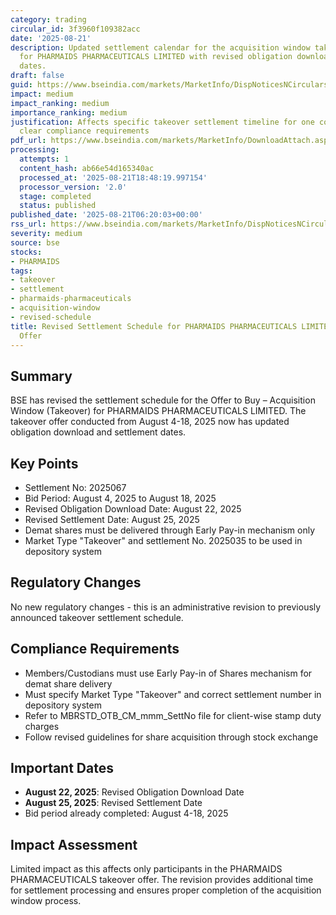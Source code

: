 ```yaml
---
category: trading
circular_id: 3f3960f109382acc
date: '2025-08-21'
description: Updated settlement calendar for the acquisition window takeover offer
  for PHARMAIDS PHARMACEUTICALS LIMITED with revised obligation download and settlement
  dates.
draft: false
guid: https://www.bseindia.com/markets/MarketInfo/DispNoticesNCirculars.aspx?Noticeid={9242081B-5F9C-4544-802E-04E72A83397D}&noticeno=20250821-1&dt=08/21/2025&icount=1&totcount=73&flag=0
impact: medium
impact_ranking: medium
importance_ranking: medium
justification: Affects specific takeover settlement timeline for one company with
  clear compliance requirements
pdf_url: https://www.bseindia.com/markets/MarketInfo/DownloadAttach.aspx?id=20250821-1&attachedId=
processing:
  attempts: 1
  content_hash: ab66e54d165340ac
  processed_at: '2025-08-21T18:48:19.997154'
  processor_version: '2.0'
  stage: completed
  status: published
published_date: '2025-08-21T06:20:03+00:00'
rss_url: https://www.bseindia.com/markets/MarketInfo/DispNoticesNCirculars.aspx?Noticeid={9242081B-5F9C-4544-802E-04E72A83397D}&noticeno=20250821-1&dt=08/21/2025&icount=1&totcount=73&flag=0
severity: medium
source: bse
stocks:
- PHARMAIDS
tags:
- takeover
- settlement
- pharmaids-pharmaceuticals
- acquisition-window
- revised-schedule
title: Revised Settlement Schedule for PHARMAIDS PHARMACEUTICALS LIMITED Takeover
  Offer
---
```


## Summary

BSE has revised the settlement schedule for the Offer to Buy – Acquisition Window (Takeover) for PHARMAIDS PHARMACEUTICALS LIMITED. The takeover offer conducted from August 4-18, 2025 now has updated obligation download and settlement dates.

## Key Points

- Settlement No: 2025067
- Bid Period: August 4, 2025 to August 18, 2025
- Revised Obligation Download Date: August 22, 2025
- Revised Settlement Date: August 25, 2025
- Demat shares must be delivered through Early Pay-in mechanism only
- Market Type "Takeover" and settlement No. 2025035 to be used in depository system

## Regulatory Changes

No new regulatory changes - this is an administrative revision to previously announced takeover settlement schedule.

## Compliance Requirements

- Members/Custodians must use Early Pay-in of Shares mechanism for demat share delivery
- Must specify Market Type "Takeover" and correct settlement number in depository system
- Refer to MBRSTD_OTB_CM_mmm_SettNo file for client-wise stamp duty charges
- Follow revised guidelines for share acquisition through stock exchange

## Important Dates

- **August 22, 2025**: Revised Obligation Download Date
- **August 25, 2025**: Revised Settlement Date
- Bid period already completed: August 4-18, 2025

## Impact Assessment

Limited impact as this affects only participants in the PHARMAIDS PHARMACEUTICALS takeover offer. The revision provides additional time for settlement processing and ensures proper completion of the acquisition window process.